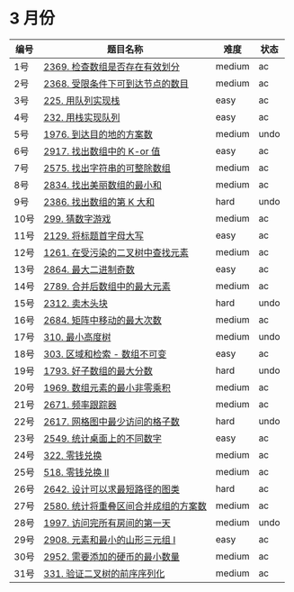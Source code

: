 # 3 月份

**编号**|**题目名称**|**难度**|**状态**
--------|------------|--------|--------
1号|[2369. 检查数组是否存在有效划分](./第1题%202369.%20检查数组是否存在有效划分)|medium|ac
2号|[2368. 受限条件下可到达节点的数目](./第2题%202368.%20受限条件下可到达节点的数目)|medium|ac
3号|[225. 用队列实现栈](./第3题%20225.%20用队列实现栈)|easy|ac
4号|[232. 用栈实现队列](./第4题%20232.%20用栈实现队列)|easy|ac
5号|[1976. 到达目的地的方案数](./第5题%201976.%20到达目的地的方案数)|medium|undo
6号|[2917. 找出数组中的 K-or 值](./第6题%202917.%20找出数组中的%20K-or%20值)|easy|ac
7号|[2575. 找出字符串的可整除数组](./第7题%202575.%20找出字符串的可整除数组)|medium|ac
8号|[2834. 找出美丽数组的最小和](./第8题%202834.%20找出美丽数组的最小和)|medium|ac
9号|[2386. 找出数组的第 K 大和](./第9题%202386.%20找出数组的第%20K%20大和)|hard|undo
10号|[299. 猜数字游戏](./第10题%20299.%20猜数字游戏)|medium|ac
11号|[2129. 将标题首字母大写](./第11题%202129.%20将标题首字母大写)|easy|ac
12号|[1261. 在受污染的二叉树中查找元素](./第12题%201261.%20在受污染的二叉树中查找元素)|medium|ac
13号|[2864. 最大二进制奇数](./第13题%202864.%20最大二进制奇数)|easy|ac
14号|[2789. 合并后数组中的最大元素](./第14题%202789.%20合并后数组中的最大元素)|medium|ac
15号|[2312. 卖木头块](./第15题%202312.%20卖木头块)|hard|undo
16号|[2684. 矩阵中移动的最大次数](./第16题%202684.%20矩阵中移动的最大次数)|medium|ac
17号|[310. 最小高度树](./第17题%20310.%20最小高度树)|medium|undo
18号|[303. 区域和检索 - 数组不可变](./第18题%20303.%20区域和检索%20-%20数组不可变)|easy|ac
19号|[1793. 好子数组的最大分数](./第19题%201793.%20好子数组的最大分数)|hard|undo
20号|[1969. 数组元素的最小非零乘积](./第20题%201969.%20数组元素的最小非零乘积)|medium|ac
21号|[2671. 频率跟踪器](./第21题%202671.%20频率跟踪器)|medium|ac
22号|[2617. 网格图中最少访问的格子数](./第22题%202617.%20网格图中最少访问的格子数)|hard|undo
23号|[2549. 统计桌面上的不同数字](./第23题%202549.%20统计桌面上的不同数字)|easy|ac
24号|[322. 零钱兑换](./第24题%20322.%20零钱兑换)|medium|ac
25号|[518. 零钱兑换 II](./第25题%20518.%20零钱兑换%20II)|medium|ac
26号|[2642. 设计可以求最短路径的图类](./第26题%202642.%20设计可以求最短路径的图类)|hard|ac
27号|[2580. 统计将重叠区间合并成组的方案数](./第27题%202580.%20统计将重叠区间合并成组的方案数)|medium|ac
28号|[1997. 访问完所有房间的第一天](./第28题%202580.%20访问完所有房间的第一天)|medium|undo
29号|[2908. 元素和最小的山形三元组 I](./第29题%202908.%20元素和最小的山形三元组%20I)|easy|ac
30号|[2952. 需要添加的硬币的最小数量](./第30题%202952.%20需要添加的硬币的最小数量)|medium|ac
31号|[331. 验证二叉树的前序序列化](./第31题%20331.%20验证二叉树的前序序列化)|medium|ac
